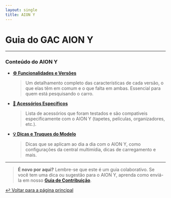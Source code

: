 ```yaml
---
layout: single
title: AION Y
---
```


# Guia do GAC AION Y

---

### Conteúdo do AION Y

* **[⚙️ Funcionalidades e Versões](funcionalidades/)**
    > Um detalhamento completo das características de cada versão, o que elas têm em comum e o que falta em ambas. Essencial para quem está pesquisando o carro.

* **[🛒 Acessórios Específicos](acessorios/)**
    > Lista de acessórios que foram testados e são compatíveis especificamente com o AION Y (tapetes, películas, organizadores, etc.).

* **[💡 Dicas e Truques do Modelo](dicas/)**
    > Dicas que se aplicam ao dia a dia com o AION Y, como configurações da central multimídia, dicas de carregamento e mais.

---

> **É novo por aqui?** Lembre-se que este é um guia colaborativo. Se você tem uma dica ou sugestão para o AION Y, aprenda como enviá-la em nosso **[Guia de Contribuição](../CONTRIBUTING.md)**.

[↩️ Voltar para a página principal](../)
